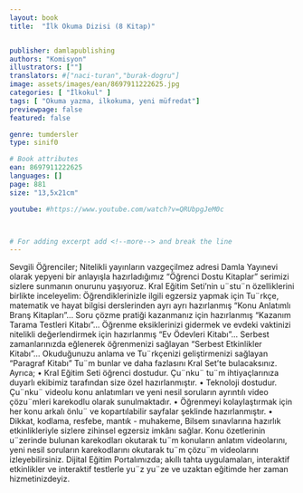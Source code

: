 ```yaml
---
layout: book
title:  "İlk Okuma Dizisi (8 Kitap)"


publisher: damlapublishing
authors: "Komisyon"
illustrators: [""]
translators: #["naci-turan","burak-dogru"]
image: assets/images/ean/8697911222625.jpg
categories: [ "İlkokul" ]
tags: [ "Okuma yazma, ilkokuma, yeni müfredat"]
previewpage: false
featured: false

genre: tumdersler
type: sinif0

# Book attributes
ean: 8697911222625
languages: []
page: 881
size: "13,5x21cm"

youtube: #https://www.youtube.com/watch?v=QRUbpgJeM0c



# For adding excerpt add <!--more--> and break the line
---
```

Sevgili Öğrenciler; Nitelikli yayınların vazgeçilmez adresi Damla Yayınevi olarak yepyeni bir anlayışla hazırladığımız “Öğrenci Dostu Kitaplar” serimizi sizlere sunmanın onurunu yaşıyoruz. Kral Eğitim Seti’nin u¨stu¨n özelliklerini birlikte inceleyelim<!--more-->: Öğrendiklerinizle ilgili egzersiz yapmak için Tu¨rkçe, matematik ve hayat bilgisi derslerinden ayrı ayrı hazırlanmış “Konu Anlatımlı Branş Kitapları”... Soru çözme pratiği kazanmanız için hazırlanmış “Kazanım Tarama Testleri Kitabı”... Öğrenme eksiklerinizi gidermek ve evdeki vaktinizi nitelikli değerlendirmek için hazırlanmış “Ev Ödevleri Kitabı”... Serbest zamanlarınızda eğlenerek öğrenmenizi sağlayan “Serbest Etkinlikler Kitabı”... Okuduğunuzu anlama ve Tu¨rkçenizi geliştirmenizi sağlayan “Paragraf Kitabı” Tu¨m bunlar ve daha fazlasını Kral Set’te bulacaksınız. Ayrıca; • Kral Eğitim Seti öğrenci dostudur. Çu¨nku¨ tu¨m ihtiyaçlarınıza duyarlı ekibimiz tarafından size özel hazırlanmıştır. • Teknoloji dostudur. Çu¨nku¨ videolu konu anlatımları ve yeni nesil soruların ayrıntılı video çözu¨mleri karekodlu olarak sunulmaktadır. • Öğrenmeyi kolaylaştırmak için her konu arkalı önlu¨ ve kopartılabilir sayfalar şeklinde hazırlanmıştır. • Dikkat, kodlama, resfebe, mantık - muhakeme, Bilsem sınavlarına hazırlık etkinlikleriyle sizlere zihinsel egzersiz imkânı sağlar. Konu özetlerinin u¨zerinde bulunan karekodları okutarak tu¨m konuların anlatım videolarını, yeni nesil soruların karekodlarını okutarak tu¨m çözu¨m videolarını izleyebilirsiniz. Dijital Eğitim Portalımızda; akıllı tahta uygulamaları, interaktif etkinlikler ve interaktif testlerle yu¨z yu¨ze ve uzaktan eğitimde her zaman hizmetinizdeyiz.


